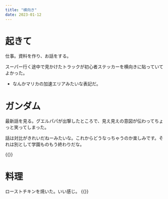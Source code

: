 ```yaml
---
title: "横向き"
date: 2023-01-12
---
```


# 起きて
仕事。資料を作り、お話をする。

スーパー行く途中で見かけたトラックが初心者ステッカーを横向きに貼っていてよかった。
- なんかマリカの加速エリアみたいな表記だ。


# ガンダム
最新話を見る。グエルパパが出撃したところで、見え見えの意図が伝わってちょっと笑ってしまった。

話は対比がきれいだねーみたいな。これからどうなっちゃうのか楽しみです。それは別として学園ものもう終わりだな。

{{<tweet user="dango_bot" id="1613501259755159553">}}

# 料理
ローストチキンを焼いた。いい感じ。
{{<tweet user="dango_bot" id="1613516117087236096">}}